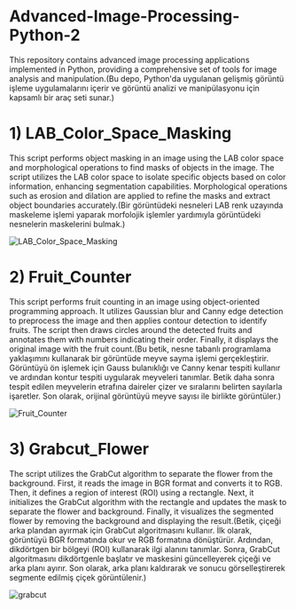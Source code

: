 # Advanced-Image-Processing-Python-2
This repository contains advanced image processing applications implemented in Python, providing a comprehensive set of tools for image analysis and manipulation.(Bu depo, Python'da uygulanan gelişmiş görüntü işleme uygulamalarını içerir ve görüntü analizi ve manipülasyonu için kapsamlı bir araç seti sunar.)

# 1) LAB_Color_Space_Masking
 This script performs object masking in an image using the LAB color space and morphological operations to find masks of objects in the image.
The script utilizes the LAB color space to isolate specific objects based on color information, enhancing segmentation capabilities. Morphological operations such as erosion and dilation are applied to refine the masks and extract object boundaries accurately.(Bir görüntüdeki nesneleri LAB renk uzayında maskeleme işlemi yaparak morfolojik işlemler yardımıyla görüntüdeki nesnelerin maskelerini bulmak.)

![LAB_Color_Space_Masking](https://github.com/enescanerkan/Advanced-Image-Processing-Python-2/assets/154825118/bbf2854a-2ee7-431b-b9ca-63ca10d2a296)


# 2) Fruit_Counter
This script performs fruit counting in an image using object-oriented programming approach. It utilizes Gaussian blur and Canny edge detection to preprocess the image and then applies contour detection to identify fruits. The script then draws circles around the detected fruits and annotates them with numbers indicating their order. Finally, it displays the original image with the fruit count.(Bu betik, nesne tabanlı programlama yaklaşımını kullanarak bir görüntüde meyve sayma işlemi gerçekleştirir. Görüntüyü ön işlemek için Gauss bulanıklığı ve Canny kenar tespiti kullanır ve ardından kontur tespiti uygularak meyveleri tanımlar. Betik daha sonra tespit edilen meyvelerin etrafına daireler çizer ve sıralarını belirten sayılarla işaretler. Son olarak, orijinal görüntüyü meyve sayısı ile birlikte görüntüler.)

![Fruit_Counter](https://github.com/enescanerkan/Advanced-Image-Processing-Python-2/assets/154825118/c203af51-1216-495c-9bde-217f6eb65a15)

# 3) Grabcut_Flower
The script utilizes the GrabCut algorithm to separate the flower from the background. First, it reads the image in BGR format and converts it to RGB. Then, it defines a region of interest (ROI) using a rectangle. Next, it initializes the GrabCut algorithm with the rectangle and updates the mask to separate the flower and background. Finally, it visualizes the segmented flower by removing the background and displaying the result.(Betik, çiçeği arka plandan ayırmak için GrabCut algoritmasını kullanır. İlk olarak, görüntüyü BGR formatında okur ve RGB formatına dönüştürür. Ardından, dikdörtgen bir bölgeyi (ROI) kullanarak ilgi alanını tanımlar. Sonra, GrabCut algoritmasını dikdörtgenle başlatır ve maskesini güncelleyerek çiçeği ve arka planı ayırır. Son olarak, arka planı kaldırarak ve sonucu görselleştirerek segmente edilmiş çiçek görüntülenir.)

![grabcut](https://github.com/enescanerkan/Advanced-Image-Processing-Python-2/assets/154825118/7db02cb4-f11b-442d-917d-70ccc365ca6d)




